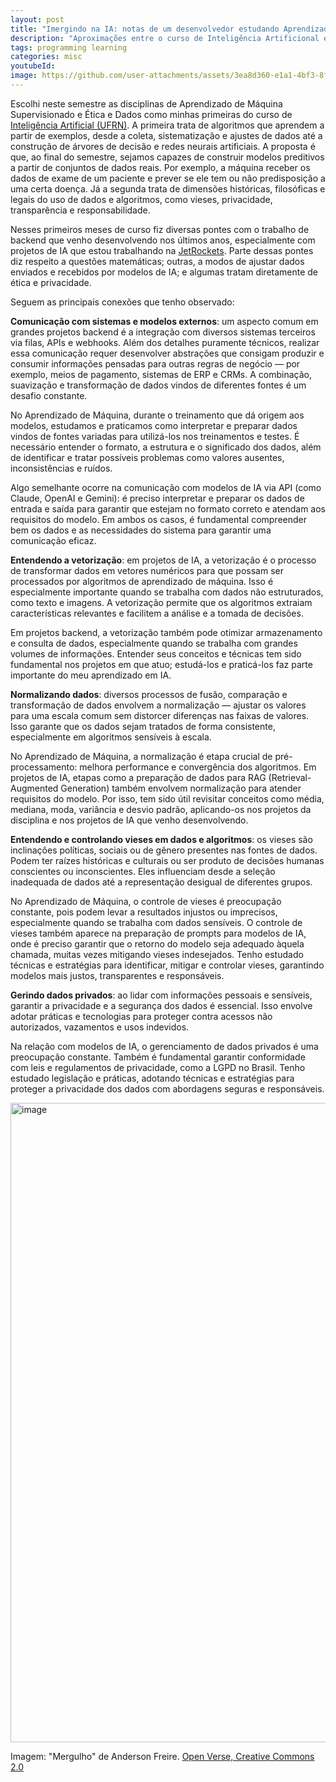 ```yaml
---
layout: post
title: "Imergindo na IA: notas de um desenvolvedor estudando Aprendizado de Máquina e Ética e Dados"
description: "Aproximações entre o curso de Inteligência Artificional e o trabalho como desenvolvedor de projetos com IA"
tags: programming learning
categories: misc
youtubeId:
image: https://github.com/user-attachments/assets/3ea8d360-e1a1-4bf3-8f14-1adc3bc68134
---
```


Escolhi neste semestre as disciplinas de Aprendizado de Máquina Supervisionado e Ética e Dados como minhas primeiras do curso de [Inteligência Artificial (UFRN)](https://pes.imd.ufrn.br/pes/index). A primeira trata de algoritmos que aprendem a partir de exemplos, desde a coleta, sistematização e ajustes de dados até a construção de árvores de decisão e redes neurais artificiais. A proposta é que, ao final do semestre, sejamos capazes de construir modelos preditivos a partir de conjuntos de dados reais. Por exemplo, a máquina receber os dados de exame de um paciente e prever se ele tem ou não predisposição a uma certa doença. Já a segunda trata de dimensões históricas, filosóficas e legais do uso de dados e algoritmos, como vieses, privacidade, transparência e responsabilidade.

Nesses primeiros meses de curso fiz diversas pontes com o trabalho de backend que venho desenvolvendo nos últimos anos, especialmente com projetos de IA que estou trabalhando na [JetRockets](https://www.linkedin.com/company/jetrockets/). Parte dessas pontes diz respeito a questões matemáticas; outras, a modos de ajustar dados enviados e recebidos por modelos de IA; e algumas tratam diretamente de ética e privacidade.

Seguem as principais conexões que tenho observado:

**Comunicação com sistemas e modelos externos**: um aspecto comum em grandes projetos backend é a integração com diversos sistemas terceiros via filas, APIs e webhooks. Além dos detalhes puramente técnicos, realizar essa comunicação requer desenvolver abstrações que consigam produzir e consumir informações pensadas para outras regras de negócio — por exemplo, meios de pagamento, sistemas de ERP e CRMs. A combinação, suavização e transformação de dados vindos de diferentes fontes é um desafio constante.

No Aprendizado de Máquina, durante o treinamento que dá origem aos modelos, estudamos e praticamos como interpretar e preparar dados vindos de fontes variadas para utilizá-los nos treinamentos e testes. É necessário entender o formato, a estrutura e o significado dos dados, além de identificar e tratar possíveis problemas como valores ausentes, inconsistências e ruídos.

Algo semelhante ocorre na comunicação com modelos de IA via API (como Claude, OpenAI e Gemini): é preciso interpretar e preparar os dados de entrada e saída para garantir que estejam no formato correto e atendam aos requisitos do modelo. Em ambos os casos, é fundamental compreender bem os dados e as necessidades do sistema para garantir uma comunicação eficaz.

**Entendendo a vetorização**: em projetos de IA, a vetorização é o processo de transformar dados em vetores numéricos para que possam ser processados por algoritmos de aprendizado de máquina. Isso é especialmente importante quando se trabalha com dados não estruturados, como texto e imagens. A vetorização permite que os algoritmos extraiam características relevantes e facilitem a análise e a tomada de decisões.

Em projetos backend, a vetorização também pode otimizar armazenamento e consulta de dados, especialmente quando se trabalha com grandes volumes de informações. Entender seus conceitos e técnicas tem sido fundamental nos projetos em que atuo; estudá-los e praticá-los faz parte importante do meu aprendizado em IA.

**Normalizando dados**: diversos processos de fusão, comparação e transformação de dados envolvem a normalização — ajustar os valores para uma escala comum sem distorcer diferenças nas faixas de valores. Isso garante que os dados sejam tratados de forma consistente, especialmente em algoritmos sensíveis à escala.

No Aprendizado de Máquina, a normalização é etapa crucial de pré-processamento: melhora performance e convergência dos algoritmos. Em projetos de IA, etapas como a preparação de dados para RAG (Retrieval-Augmented Generation) também envolvem normalização para atender requisitos do modelo. Por isso, tem sido útil revisitar conceitos como média, mediana, moda, variância e desvio padrão, aplicando-os nos projetos da disciplina e nos projetos de IA que venho desenvolvendo.

**Entendendo e controlando vieses em dados e algoritmos**: os vieses são inclinações políticas, sociais ou de gênero presentes nas fontes de dados. Podem ter raízes históricas e culturais ou ser produto de decisões humanas conscientes ou inconscientes. Eles influenciam desde a seleção inadequada de dados até a representação desigual de diferentes grupos.

No Aprendizado de Máquina, o controle de vieses é preocupação constante, pois podem levar a resultados injustos ou imprecisos, especialmente quando se trabalha com dados sensíveis. O controle de vieses também aparece na preparação de prompts para modelos de IA, onde é preciso garantir que o retorno do modelo seja adequado àquela chamada, muitas vezes mitigando vieses indesejados. Tenho estudado técnicas e estratégias para identificar, mitigar e controlar vieses, garantindo modelos mais justos, transparentes e responsáveis.

**Gerindo dados privados**: ao lidar com informações pessoais e sensíveis, garantir a privacidade e a segurança dos dados é essencial. Isso envolve adotar práticas e tecnologias para proteger contra acessos não autorizados, vazamentos e usos indevidos.

Na relação com modelos de IA, o gerenciamento de dados privados é uma preocupação constante. Também é fundamental garantir conformidade com leis e regulamentos de privacidade, como a LGPD no Brasil. Tenho estudado legislação e práticas, adotando técnicas e estratégias para proteger a privacidade dos dados com abordagens seguras e responsáveis.

<img width="551" height="1023" alt="image" src="https://github.com/user-attachments/assets/3ea8d360-e1a1-4bf3-8f14-1adc3bc68134" />

Imagem: "Mergulho" de Anderson Freire. [Open Verse, Creative Commons 2.0](https://openverse.org/image/b952887f-8c48-4bb7-a5b6-e9ea9f97a00d)
